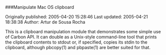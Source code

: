 ###Manipulate Mac OS clipboard

Originally published: 2005-04-20 15:28:46
Last updated: 2005-04-21 18:38:38
Author: Artur de Sousa Rocha

This is a clipboard manipulation module that demonstrates some simple use of Carbon API. It can double as a Unix-style command-line tool that prints the clipboard contents to stdout or, if specified, copies its stdin to the clipboard, although pbcopy(1) and pbpaste(1) are better suited for that.